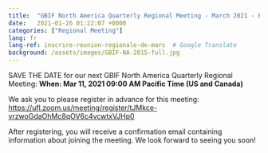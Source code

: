 ```yaml
---
title:  "GBIF North America Quarterly Regional Meeting - March 2021 - Register!"
date:   2021-01-26 01:22:07 +0000
categories: ["Regional Meeting"]
lang: fr
lang-ref: inscrire-reunion-regionale-de-mars  # Google Translate
background: /assets/images/GBIF-NA-2015-full.jpg
---
```


SAVE THE DATE for our next GBIF North America Quarterly Regional Meeting:
**When: Mar 11, 2021 09:00 AM Pacific Time (US and Canada)**

We ask you to please register in advance for this meeting:
https://ufl.zoom.us/meeting/register/tJMkce-vrzwoGdaOhMc8qOV6c4vcwtxVJHp0 

After registering, you will receive a confirmation email containing information about joining the meeting. We look forward to seeing you soon!
